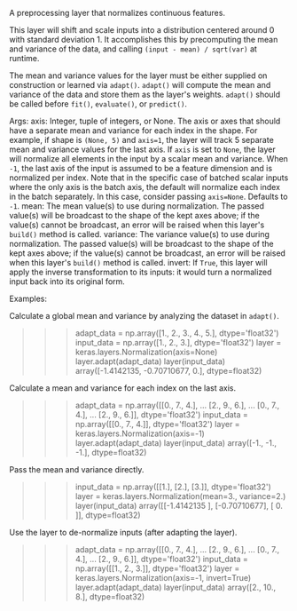 A preprocessing layer that normalizes continuous features.

This layer will shift and scale inputs into a distribution centered around
0 with standard deviation 1. It accomplishes this by precomputing the mean
and variance of the data, and calling `(input - mean) / sqrt(var)` at
runtime.

The mean and variance values for the layer must be either supplied on
construction or learned via `adapt()`. `adapt()` will compute the mean and
variance of the data and store them as the layer's weights. `adapt()` should
be called before `fit()`, `evaluate()`, or `predict()`.

Args:
    axis: Integer, tuple of integers, or None. The axis or axes that should
        have a separate mean and variance for each index in the shape.
        For example, if shape is `(None, 5)` and `axis=1`, the layer will
        track 5 separate mean and variance values for the last axis.
        If `axis` is set to `None`, the layer will normalize
        all elements in the input by a scalar mean and variance.
        When `-1`, the last axis of the input is assumed to be a
        feature dimension and is normalized per index.
        Note that in the specific case of batched scalar inputs where
        the only axis is the batch axis, the default will normalize
        each index in the batch separately.
        In this case, consider passing `axis=None`. Defaults to `-1`.
    mean: The mean value(s) to use during normalization. The passed value(s)
        will be broadcast to the shape of the kept axes above;
        if the value(s) cannot be broadcast, an error will be raised when
        this layer's `build()` method is called.
    variance: The variance value(s) to use during normalization. The passed
        value(s) will be broadcast to the shape of the kept axes above;
        if the value(s) cannot be broadcast, an error will be raised when
        this layer's `build()` method is called.
    invert: If `True`, this layer will apply the inverse transformation
        to its inputs: it would turn a normalized input back into its
        original form.

Examples:

Calculate a global mean and variance by analyzing the dataset in `adapt()`.

>>> adapt_data = np.array([1., 2., 3., 4., 5.], dtype='float32')
>>> input_data = np.array([1., 2., 3.], dtype='float32')
>>> layer = keras.layers.Normalization(axis=None)
>>> layer.adapt(adapt_data)
>>> layer(input_data)
array([-1.4142135, -0.70710677, 0.], dtype=float32)

Calculate a mean and variance for each index on the last axis.

>>> adapt_data = np.array([[0., 7., 4.],
...                        [2., 9., 6.],
...                        [0., 7., 4.],
...                        [2., 9., 6.]], dtype='float32')
>>> input_data = np.array([[0., 7., 4.]], dtype='float32')
>>> layer = keras.layers.Normalization(axis=-1)
>>> layer.adapt(adapt_data)
>>> layer(input_data)
array([-1., -1., -1.], dtype=float32)

Pass the mean and variance directly.

>>> input_data = np.array([[1.], [2.], [3.]], dtype='float32')
>>> layer = keras.layers.Normalization(mean=3., variance=2.)
>>> layer(input_data)
array([[-1.4142135 ],
       [-0.70710677],
       [ 0.        ]], dtype=float32)

Use the layer to de-normalize inputs (after adapting the layer).

>>> adapt_data = np.array([[0., 7., 4.],
...                        [2., 9., 6.],
...                        [0., 7., 4.],
...                        [2., 9., 6.]], dtype='float32')
>>> input_data = np.array([[1., 2., 3.]], dtype='float32')
>>> layer = keras.layers.Normalization(axis=-1, invert=True)
>>> layer.adapt(adapt_data)
>>> layer(input_data)
array([2., 10., 8.], dtype=float32)
